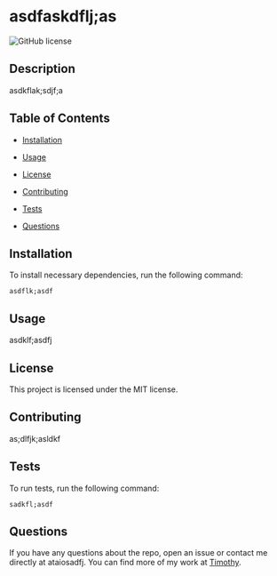 # asdfaskdflj;as
![GitHub license](https://img.shields.io/badge/license-MIT-blue.svg)

## Description

asdkflak;sdjf;a

## Table of Contents 

* [Installation](#installation)

* [Usage](#usage)

* [License](#license)

* [Contributing](#contributing)

* [Tests](#tests)

* [Questions](#questions)

## Installation

To install necessary dependencies, run the following command:

```
asdflk;asdf
```

## Usage

asdklf;asdfj

## License

This project is licensed under the MIT license.
  
## Contributing

as;dlfjk;asldkf

## Tests

To run tests, run the following command:

```
sadkfl;asdf
```

## Questions

If you have any questions about the repo, open an issue or contact me directly at ataiosadfj. You can find more of my work at [Timothy](https://github.com/Timothy/).

